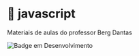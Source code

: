 # :octopus: javascript
Materiais de aulas do professor Berg Dantas

![Badge em Desenvolvimento](http://img.shields.io/static/v1?label=STATUS&message=EM%20DESENVOLVIMENTO&color=GREEN&style=for-the-badge)

<!-- ![Berg Dantas](https://github.com/bergdantas/bergdantas.github.io/blob/main/logo.png) 

:construction: Projeto em construção :construction:

outro 

> :construction: Projeto em construção :construction: -->